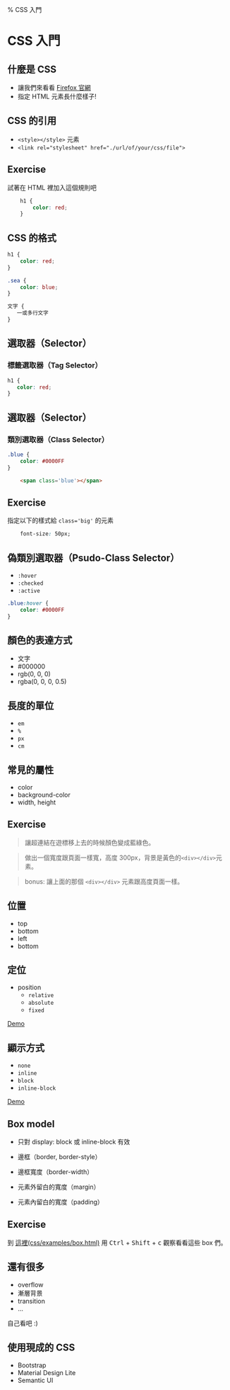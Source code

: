 % CSS 入門

# CSS 入門

## 什麼是 CSS

* 讓我們來看看 [Firefox 官網](https://www.mozilla.org/en-US/firefox/new/) 
* 指定 HTML 元素長什麼樣子! 

## CSS 的引用

* `<style></style>` 元素 
* `<link rel="stylesheet" href="./url/of/your/css/file">`

## Exercise

試著在 HTML 裡加入這個規則吧

```css
    h1 {
        color: red;
    }
```

## CSS 的格式

```css
h1 {
    color: red;
}

.sea {
    color: blue;
}
```

```css
文字 {
   一或多行文字
}
```

## 選取器（Selector）

### 標籤選取器（Tag Selector）

```css
h1 {
   color: red;
}
```

## 選取器（Selector）

### 類別選取器（Class Selector）

```css
.blue {
    color: #0000FF
}
```

```html
    <span class='blue'></span>
```

## Exercise

指定以下的樣式給 `class='big'` 的元素

```css
    font-size: 50px;
```


## 偽類別選取器（Psudo-Class Selector）

* `:hover` 
* `:checked`
* `:active`

```css
.blue:hover {
    color: #0000FF
}
```

## 顏色的表達方式

* 文字
* \#000000
* rgb(0, 0, 0)
* rgba(0, 0, 0, 0.5)


## 長度的單位

* `em`
* `%`
* `px`
* `cm`

## 常見的屬性

* color
* background-color
* width, height

## Exercise

> 讓超連結在遊標移上去的時候顏色變成藍綠色。

> 做出一個寬度跟頁面一樣寬，高度 300px，背景是黃色的`<div></div>`元素。

> bonus: 讓上面的那個 `<div></div>` 元素跟高度頁面一樣。

## 位置

* top
* bottom
* left
* bottom


## 定位

* position
    * `relative`
    * `absolute`
    * `fixed`

[Demo](../css/examples/position.html)


## 顯示方式

* `none`
* `inline`
* `block`
* `inline-block`

[Demo](../css/examples/display.html)

## Box model 

* 只對 display: block 或 inline-block 有效


* 邊框（border, border-style）
* 邊框寬度（border-width）
* 元素外留白的寬度（margin）
* 元素內留白的寬度（padding）

## Exercise

到 [這裡(css/examples/box.html)](../css/examples/box.html) 用 <kbd>Ctrl</kbd> + <kbd>Shift</kbd> + <kbd>c</kbd> 觀察看看這些 box 們。


## 還有很多

* overflow
* 漸層背景
* transition
* ...

自己看吧 :)

## 使用現成的 CSS

* Bootstrap
* Material Design Lite
* Semantic UI
